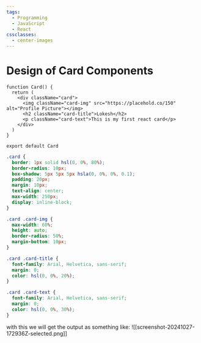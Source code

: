 ```yaml
---
tags:
  - Programming
  - JavaScript
  - React
cssclasses:
  - center-images
---
```

# Design of Card Components

```JS
function Card() {
  return (
    <div className="card">
      <img className="card-img" src="https://placehold.co/150" alt="Profile Picture"></img>
      <h2 className="card-title">Lokesh</h2>
      <p className="card-text">This is my first react card</p>
    </div>
  )
}

export default Card
```

```CSS
.card {
  border: 1px solid hsl(0, 0%, 80%);
  border-radius: 10px;
  box-shadow: 5px 5px 5px hsla(0, 0%, 0%, 0.1);
  padding: 20px;
  margin: 10px;
  text-align: center;
  max-width: 250px;
  display: inline-block;
}

.card .card-img {
  max-width: 60%;
  height: auto;
  border-radius: 50%;
  margin-bottom: 10px;
}

.card .card-title {
  font-family: Arial, Helvetica, sans-serif;
  margin: 0;
  color: hsl(0, 0%, 20%);
}

.card .card-text {
  font-family: Arial, Helvetica, sans-serif;
  margin: 0;
  color: hsl(0, 0%, 30%);
}
```

with this we will get the output as something like:
![[screenshot-20241027-172936Z-selected.png]]